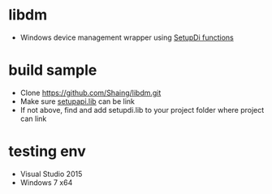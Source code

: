 # libdm
- Windows device management wrapper using [SetupDi functions](https://docs.microsoft.com/zh-tw/windows-hardware/drivers/install/device-information-sets)
# build sample
- Clone https://github.com/Shaing/libdm.git
- Make sure [setupapi.lib](https://msdn.microsoft.com/en-us/library/windows/desktop/cc185682(v=vs.85).aspx) can be link
- If not above, find and add setupdi.lib to your project folder where project can link
# testing env
- Visual Studio 2015
- Windows 7 x64

